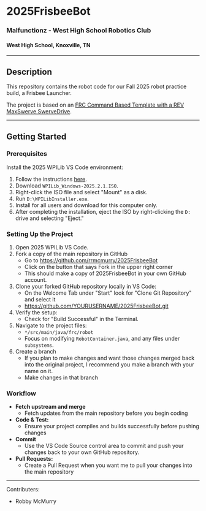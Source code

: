 # 2025FrisbeeBot

### Malfunctionz - West High School Robotics Club
#### West High School, Knoxville, TN

---

## Description

This repository contains the robot code for our Fall 2025 robot practice build, a Frisbee Launcher.

The project is based on an [FRC Command Based Template with a REV MaxSwerve SwerveDrive](https://github.com/rrmcmurry/2025RecycleCommandBot).

---

## Getting Started

### Prerequisites

Install the 2025 WPILib VS Code environment:
1. Follow the instructions [here](https://docs.wpilib.org/en/stable/docs/zero-to-robot/step-2/wpilib-setup.html).
2. Download `WPILib_Windows-2025.2.1.ISO`.
3. Right-click the ISO file and select "Mount" as a disk.
4. Run `D:\WPILibInstaller.exe`.
5. Install for all users and download for this computer only.
6. After completing the installation, eject the ISO by right-clicking the `D:` drive and selecting "Eject."

### Setting Up the Project

1. Open 2025 WPILib VS Code.
2. Fork a copy of the main repository in GitHub
   - Go to https://github.com/rrmcmurry/2025FrisbeeBot
   - Click on the button that says Fork in the upper right corner
   - This should make a copy of 2025FrisbeeBot in your own GitHub account.
3. Clone your forked GitHub repository locally in VS Code:
   - On the Welcome Tab under "Start" look for "Clone Git Repository" and select it
   - https://github.com/YOURUSERNAME/2025FrisbeeBot.git
4. Verify the setup:
   - Check for "Build Successful" in the Terminal.
5. Navigate to the project files:   
   - `*/src/main/java/frc/robot`
   - Focus on modifying `RobotContainer.java`, and any files under `subsystems`.
6. Create a branch
   - If you plan to make changes and want those changes merged back into the original project, I recommend you make a branch with your name on it.
   - Make changes in that branch

### Workflow 

- **Fetch upstream and merge** 
  - Fetch updates from the main repository before you begin coding 
- **Code & Test:** 
  - Ensure your project compiles and builds successfully before pushing changes
- **Commit** 
  - Use the VS Code Source control area to commit and push your changes back to your own GitHub repository.
- **Pull Requests:**
  - Create a Pull Request when you want me to pull your changes into the main repository


---

Contributers:
- Robby McMurry   